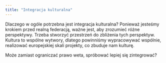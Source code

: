 ```yaml
---
title: "Integracja kulturalna"
---
```


Dlaczego w ogóle potrzebna jest integracja kulturalna?
Ponieważ jesteśmy krokiem przed realną federacją, ważne jest, aby zrozumieć różne perspektywy.
Trzeba stworzyć przestrzeń do zbliżenia tych perspektyw. Kultura to wspólne wytwory, dlatego powinniśmy wypracowywać wspólnie, realizować europejskiej skali projekty, co zbuduje nam kulturę.

Może zamiast ograniczać prawo weta, spróbować lepiej się zintegrować?
